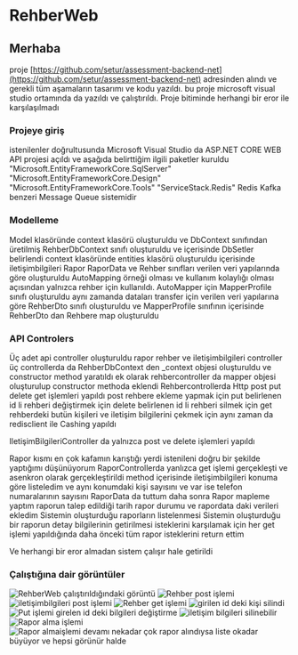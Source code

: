 # RehberWeb
## Merhaba
proje [https://github.com/setur/assessment-backend-net](https://github.com/setur/assessment-backend-net) 
adresinden alındı ve gerekli tüm aşamaların tasarımı ve kodu yazıldı.
bu proje microsoft visual studio ortamında da yazıldı ve çalıştırıldı. Proje bitiminde herhangi bir eror ile karşılaşılmadı

### Projeye giriş
 
istenilenler doğrultusunda 
Microsoft Visual Studio da ASP.NET CORE WEB API projesi açıldı ve aşağıda belirttiğim ilgili paketler kuruldu
"Microsoft.EntityFrameworkCore.SqlServer"
"Microsoft.EntityFrameworkCore.Design"
"Microsoft.EntityFrameworkCore.Tools"
"ServiceStack.Redis" Redis Kafka benzeri Message Queue sistemidir 
### Modelleme

Model klasöründe context klasörü oluşturuldu ve DbContext sınıfından üretilmiş RehberDbContext sınıfı oluşturuldu ve içerisinde DbSetler belirlendi
context klasöründe entities klasörü oluşturuldu içerisinde iletişimbilgileri Rapor RaporData ve Rehber sınıfları verilen veri yapılarında göre oluşturuldu
AutoMapping örneği olması ve kullanım kolaylığı olması açısından yalnızca rehber için kullanıldı.
AutoMapper için MapperProfile sınıfı oluşturuldu 
aynı zamanda dataları transfer için verilen veri yapılarına göre RehberDto sınıfı oluşturuldu ve MapperProfile sınıfının
içerisinde RehberDto dan Rehbere map oluşturuldu

### API Controlers
Üç adet api controller oluşturuldu rapor rehber ve iletişimbilgileri controller 
üç controllerda da RehberDbContext den _context objesi oluşturuldu ve constructor method yaratıldı
ek olarak rehbercontroller da mapper objesi oluşturulup constructor methoda eklendi 
Rehbercontrollerda Http post put delete get işlemleri yapıldı 
post rehbere ekleme yapmak için put belirlenen id li rehberi değiştirmek için 
delete belirlenen id li rehberi silmek için 
get rehberdeki butün kişileri ve iletişim bilgilerini çekmek için 
aynı zaman da redisclient ile Cashing yapıldı

IletişimBilgileriController da yalnızca post ve delete işlemleri yapıldı 

Rapor kısmı en çok kafamın karıştığı yerdi istenileni doğru bir şekilde yaptığımı düşünüyorum 
RaporControllerda yanlızca get işlemi gerçekleşti ve asenkron olarak gerçekleştirildi 
method içerisinde iletişimbilgileri konuma göre listeledim ve aynı konumdaki kişi sayısını ve var ise telefon numaralarının sayısını 
RaporData da tuttum 
daha sonra Rapor mapleme yaptım raporun talep edildiği tarih rapor durumu ve rapordata daki verileri ekledim
Sistemin oluşturduğu raporların listelenmesi
Sistemin oluşturduğu bir raporun detay bilgilerinin getirilmesi isteklerini karşılamak için 
her get işlemi yapıldığında daha önceki tüm rapor isteklerini return ettim 

Ve herhangi bir eror almadan sistem çalışır hale getirildi 
### Çalıştığına dair görüntüler

![RehberWeb çalıştırıldığındaki görüntü](https://github.com/Beroweiser/RehberWeb/blob/master/WhatsApp%20Image%202023-01-06%20at%2012.08.15.jpeg)
![Rehber post işlemi ](https://github.com/Beroweiser/RehberWeb/blob/master/WhatsApp%20Image%202023-01-06%20at%2012.14.28.jpeg)
![iletişimbilgileri post işlemi](https://github.com/Beroweiser/RehberWeb/blob/master/WhatsApp%20Image%202023-01-06%20at%2012.12.20.jpeg)
![Rehber get işlemi](https://github.com/Beroweiser/RehberWeb/blob/master/WhatsApp%20Image%202023-01-06%20at%2012.15.09.jpeg)
![girilen id deki kişi silindi ](https://github.com/Beroweiser/RehberWeb/blob/master/WhatsApp%20Image%202023-01-06%20at%2012.15.41.jpeg)
![Put işlemi girelen id deki bilgileri değiştirme](https://github.com/Beroweiser/RehberWeb/blob/master/WhatsApp%20Image%202023-01-06%20at%2012.17.13.jpeg)
![iletişim bilgileri silinebilir](https://github.com/Beroweiser/RehberWeb/blob/master/WhatsApp%20Image%202023-01-06%20at%2012.20.29.jpeg)
![Rapor alma işlemi](https://github.com/Beroweiser/RehberWeb/blob/master/WhatsApp%20Image%202023-01-06%20at%2015.01.41.jpeg)
![Rapor almaişlemi devamı nekadar çok rapor alındıysa liste okadar büyüyor ve hepsi görünür halde](https://github.com/Beroweiser/RehberWeb/blob/master/WhatsApp%20Image%202023-01-06%20at%2015.02.21.jpeg)
